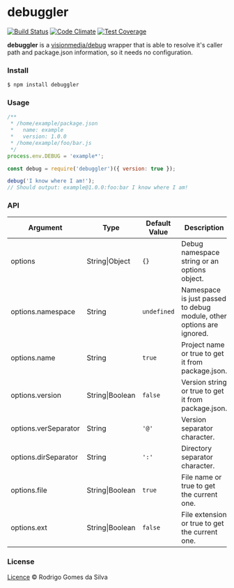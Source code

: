 # debuggler

[![Build Status](https://travis-ci.org/rodrigogs/debuggler.svg?branch=master)](https://travis-ci.org/rodrigogs/debuggler)
[![Code Climate](https://codeclimate.com/github/rodrigogs/debuggler/badges/gpa.svg)](https://codeclimate.com/github/rodrigogs/debuggler)
[![Test Coverage](https://codeclimate.com/github/rodrigogs/debuggler/badges/coverage.svg)](https://codeclimate.com/github/rodrigogs/debuggler/coverage)

**debuggler** is a [visionmedia/debug](https://github.com/visionmedia/debug) wrapper that is able to resolve it's caller path and package.json information,
so it needs no configuration.

### Install
```bash
$ npm install debuggler
```

### Usage
```javascript
/**
 * /home/example/package.json 
 *   name: example
 *   version: 1.0.0
 * /home/example/foo/bar.js
 */
process.env.DEBUG = 'example*';

const debug = require('debuggler')({ version: true });

debug('I know where I am!');
// Should output: example@1.0.0:foo:bar I know where I am!
```

### API
| Argument               | Type            | Default Value | Description                                                          |
|------------------------|-----------------|---------------|----------------------------------------------------------------------|
| options                | String\|Object  | `{}`          | Debug namespace string or an options object.                         |
| options.namespace      | String          | `undefined`   | Namespace is just passed to debug module, other options are ignored. |
| options.name           | String          | `true`        | Project name or true to get it from package.json.                    |
| options.version        | String\|Boolean | `false`       | Version string or true to get it from package.json.                  |
| options.verSeparator   | String          | `'@'`         | Version separator character.                                         |
| options.dirSeparator   | String          | `':'`         | Directory separator character.                                       |
| options.file           | String\|Boolean | `true`        | File name or true to get the current one.                            |
| options.ext            | String\|Boolean | `false`       | File extension or true to get the current one.                       |

### License
[Licence](https://github.com/rodrigogs/debuggler/blob/master/LICENSE) © Rodrigo Gomes da Silva
